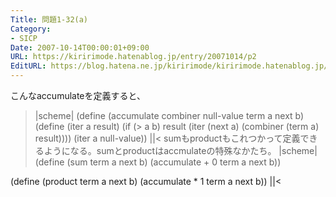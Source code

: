 ```yaml
---
Title: 問題1-32(a)
Category:
- SICP
Date: 2007-10-14T00:00:01+09:00
URL: https://kiririmode.hatenablog.jp/entry/20071014/p2
EditURL: https://blog.hatena.ne.jp/kiririmode/kiririmode.hatenablog.jp/atom/entry/8454420450078216537
---
```


こんなaccumulateを定義すると、
>|scheme|
(define (accumulate combiner null-value term a next b)
  (define (iter a result)
    (if (> a b)
	result
	(iter (next a) (combiner (term a) result))))
  (iter a null-value))
||<
sumもproductもこれつかって定義できるようになる。sumとproductはaccmulateの特殊なかたち。
>|scheme|
(define (sum term a next b)
  (accumulate + 0 term a next b))

(define (product term a next b)
  (accumulate * 1 term a next b))
||<
